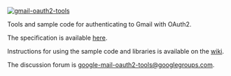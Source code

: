[![gmail-oauth2-tools](https://github.com/FreedomFaighter/gmail-oauth2-tools/actions/workflows/build-jar.yml/badge.svg)](https://github.com/FreedomFaighter/gmail-oauth2-tools/actions/workflows/build-jar.yml)

Tools and sample code for authenticating to Gmail with OAuth2.

The specification is available [here](https://developers.google.com/gmail/xoauth2_protocol).

Instructions for using the sample code and libraries is available on the [wiki](https://github.com/google/gmail-oauth2-tools/wiki).

The discussion forum is [google-mail-oauth2-tools@googlegroups.com](https://groups.google.com/group/google-mail-oauth2-tools).
